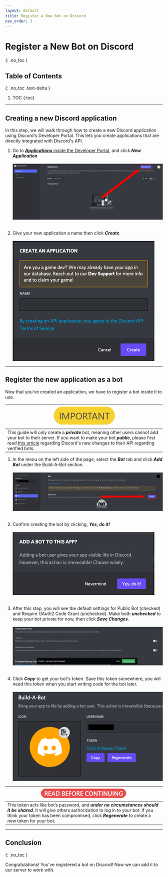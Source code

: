```yaml
---
layout: default
title: Register a New Bot on Discord
nav_order: 3
---
```


# Register a New Bot on Discord
{: .no_toc }

## Table of Contents
{: .no_toc .text-delta }

1. TOC
{:toc}

---

## Creating a new Discord application

In this step, we will walk through how to create a new Discord application using Discord's Developer Portal. This lets you create applications that are directly integrated with Discord's API.

1. Go to [***Applications*** inside the Developer Portal](https://discord.com/developers/applications), and click ***New Application***<br><br>![newApplication2](../graphics/createapplication.png)<br><br>

2. Give your new application a name then click _**Create**_.<br><br>![newApplication3](../graphics/newApplication3.png)

---

## Register the new application as a bot

Now that you've created an application, we have to register a bot inside it to use.

| ![important](../graphics/important2.png) |
|---|
| This guide will only create a ***private*** bot, meaning other users cannot add your bot to their server. If you want to make your bot ***public***, please first read [this article](https://support-dev.discord.com/hc/en-us/articles/4404772028055-Message-Content-Privileged-Intent-for-Verified-Bots) regarding Discord's new changes to their API regarding verified bots. |

1. In the menu on the left side of the page, select the ***Bot*** tab and click ***Add Bot*** under the Build-A-Bot section.<br><br>![newApplication1](../graphics/registration1.png)<br><br>

2. Confirm creating the bot by clicking, ***Yes, do it!***<br><br>![newApplication1](../graphics/registration2.png)<br><br>

3. After this step, you will see the default settings for Public Bot (checked) and Require OAuth2 Code Grant (unchecked). Make both _**unchecked**_ to keep your bot private for now, then click ***Save Changes***.<br><br>![newApplication1](../graphics/registration3.png)<br><br>

4. Click _**Copy**_ to get your bot's token. Save this token somewhere, you will need this token when you start writing code for the bot later.
<br><br>![newApplication1](../graphics/registration4.png)<br>

| ![warning](../graphics/warning2.png) |
|---|
| This token acts like bot’s password, and ***under no circumstances should it be shared***. It will give others authorization to log in to your bot. If you think your token has been compromised, click ***Regenerate*** to create a new token for your bot. |

---

## Conclusion
{: .no_toc }

Congratulations! You've registered a bot on Discord! Now we can add it to our server to work with.